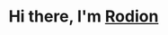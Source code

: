 <!---Heading-->
<h1 align="center">Hi there, I'm <a href="https://vk.com/gimranovrodion" target="_blank">Rodion</a> 
